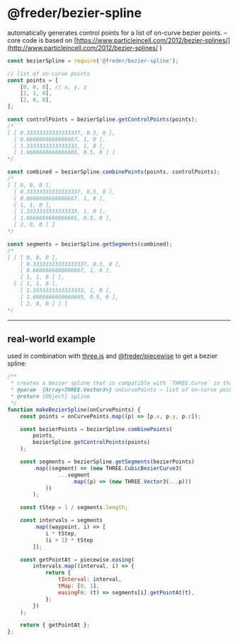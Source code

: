 # @freder/bezier-spline

automatically generates control points for a list of on-curve bezier points. – core code is based on [https://www.particleincell.com/2012/bezier-splines/](http://www.particleincell.com/2012/bezier-splines/ )

```javascript
const bezierSpline = require('@freder/bezier-spline');

// list of on-curve points
const points = [
	[0, 0, 0], // x, y, z
	[1, 1, 0],
	[2, 0, 0],
];

const controlPoints = bezierSpline.getControlPoints(points);
/*
[ [ 0.33333333333333337, 0.5, 0 ],
  [ 0.6666666666666667, 1, 0 ],
  [ 1.3333333333333333, 1, 0 ],
  [ 1.6666666666666665, 0.5, 0 ] ]
*/

const combined = bezierSpline.combinePoints(points, controlPoints);
/*
[ [ 0, 0, 0 ],
  [ 0.33333333333333337, 0.5, 0 ],
  [ 0.6666666666666667, 1, 0 ],
  [ 1, 1, 0 ],
  [ 1.3333333333333333, 1, 0 ],
  [ 1.6666666666666665, 0.5, 0 ],
  [ 2, 0, 0 ] ]
*/

const segments = bezierSpline.getSegments(combined);
/*
[ [ [ 0, 0, 0 ],
    [ 0.33333333333333337, 0.5, 0 ],
    [ 0.6666666666666667, 1, 0 ],
    [ 1, 1, 0 ] ],
  [ [ 1, 1, 0 ],
    [ 1.3333333333333333, 1, 0 ],
    [ 1.6666666666666665, 0.5, 0 ],
    [ 2, 0, 0 ] ] ]
*/
```

---

## real-world example

used in combination with [three.js](https://threejs.org/) and [@freder/piecewise](https://github.com/freder/piecewise) to get a bezier spline:

```javascript
/**
 * creates a bezier spline that is compatible with `THREE.Curve` in that it provides a `getPointAt()` method for sampling. control points are automatically calculated.
 * @param  {Array<THREE.Vector3>} onCurvePoints — list of on-curve points
 * @return {Object} spline
 */
function makeBezierSpline(onCurvePoints) {
	const points = onCurvePoints.map((p) => [p.x, p.y, p.z]);

	const bezierPoints = bezierSpline.combinePoints(
		points,
		bezierSpline.getControlPoints(points)
	);

	const segments = bezierSpline.getSegments(bezierPoints)
		.map((segment) => (new THREE.CubicBezierCurve3(
				...segment
					.map((p) => (new THREE.Vector3(...p)))
			))
		);

	const tStep = 1 / segments.length;

	const intervals = segments
		.map((waypoint, i) => [
			i * tStep,
			(i + 1) * tStep
		]);

	const getPointAt = piecewise.easing(
		intervals.map((interval, i) => {
			return {
				tInterval: interval,
				tMap: [0, 1],
				easingFn: (t) => segments[i].getPointAt(t),
			};
		})
	);

	return { getPointAt };
};
```
